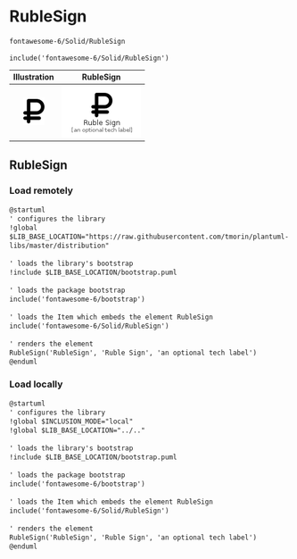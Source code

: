 # RubleSign


```text
fontawesome-6/Solid/RubleSign
```

```text
include('fontawesome-6/Solid/RubleSign')
```



| Illustration | RubleSign |
| :---: | :---: |
| ![illustration for Illustration](../../fontawesome-6/Solid/RubleSign.png) | ![illustration for RubleSign](../../fontawesome-6/Solid/RubleSign.Local.png) |




## RubleSign

### Load remotely
```plantuml
@startuml
' configures the library
!global $LIB_BASE_LOCATION="https://raw.githubusercontent.com/tmorin/plantuml-libs/master/distribution"

' loads the library's bootstrap
!include $LIB_BASE_LOCATION/bootstrap.puml

' loads the package bootstrap
include('fontawesome-6/bootstrap')

' loads the Item which embeds the element RubleSign
include('fontawesome-6/Solid/RubleSign')

' renders the element
RubleSign('RubleSign', 'Ruble Sign', 'an optional tech label')
@enduml
```

### Load locally
```plantuml
@startuml
' configures the library
!global $INCLUSION_MODE="local"
!global $LIB_BASE_LOCATION="../.."

' loads the library's bootstrap
!include $LIB_BASE_LOCATION/bootstrap.puml

' loads the package bootstrap
include('fontawesome-6/bootstrap')

' loads the Item which embeds the element RubleSign
include('fontawesome-6/Solid/RubleSign')

' renders the element
RubleSign('RubleSign', 'Ruble Sign', 'an optional tech label')
@enduml
```


